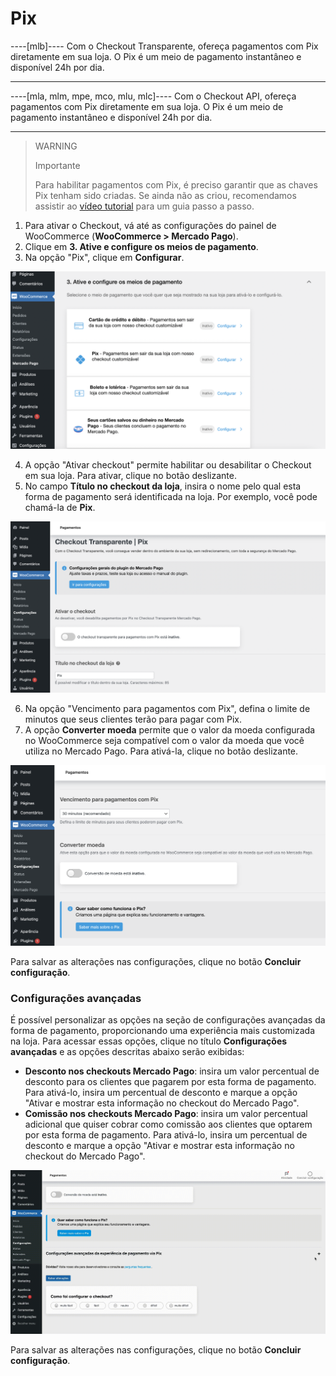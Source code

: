 # Pix

----[mlb]----
Com o Checkout Transparente, ofereça pagamentos com Pix diretamente em sua loja. O Pix é um meio de pagamento instantâneo e disponível 24h por dia.

------------
----[mla, mlm, mpe, mco, mlu, mlc]----
Com o Checkout API, ofereça pagamentos com Pix diretamente em sua loja. O Pix é um meio de pagamento instantâneo e disponível 24h por dia.

------------

> WARNING
>
> Importante
>
> Para habilitar pagamentos com Pix, é preciso garantir que as chaves Pix tenham sido criadas. Se ainda não as criou, recomendamos assistir ao [vídeo tutorial](https://www.youtube.com/watch?v=60tApKYVnkA) para um guia passo a passo.

1. Para ativar o Checkout, vá até as configurações do painel de WooCommerce (**WooCommerce > Mercado Pago**).
2. Clique em **3. Ative e configure os meios de pagamento**.
3. Na opção "Pix", clique em **Configurar**.

![Active and configure](/images/woocomerce/cho-pro-active-configure-pt.png)

4. A opção "Ativar checkout" permite habilitar ou desabilitar o Checkout em sua loja. Para ativar, clique no botão deslizante.
5. No campo **Título no checkout da loja**, insira o nome pelo qual esta forma de pagamento será identificada na loja. Por exemplo, você pode chamá-la de **Pix**.

![Active and title](/images/woocomerce/active-and-title-pix-pt-br.png)

6. Na opção "Vencimento para pagamentos com Pix", defina o limite de minutos que seus clientes terão para pagar com Pix. 
7. A opção **Converter moeda** permite que o valor da moeda configurada no WooCommerce seja compatível com o valor da moeda que você utiliza no Mercado Pago. Para ativá-la, clique no botão deslizante.

![Active and title](/images/woocomerce/deadline-and-convert-pix-pt-br.png)

Para salvar as alterações nas configurações, clique no botão **Concluir configuração**.

### Configurações avançadas

É possível personalizar as opções na seção de configurações avançadas da forma de pagamento, proporcionando uma experiência mais customizada na loja. Para acessar essas opções, clique no título **Configurações avançadas** e as opções descritas abaixo serão exibidas:

- **Desconto nos checkouts Mercado Pago**: insira um valor percentual de desconto para os clientes que pagarem por esta forma de pagamento. Para ativá-lo, insira um percentual de desconto e marque a opção "Ativar e mostrar esta informação no checkout do Mercado Pago".
- **Comissão nos checkouts Mercado Pago**: insira um valor percentual adicional que quiser cobrar como comissão aos clientes que optarem por esta forma de pagamento. Para ativá-lo, insira um percentual de desconto e marque a opção "Ativar e mostrar esta informação no checkout do Mercado Pago".

![Advanced settings](/images/woocomerce/advanced-settings-pix-pt-br.gif)

Para salvar as alterações nas configurações, clique no botão **Concluir configuração**.